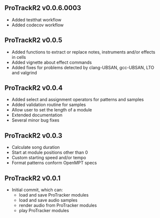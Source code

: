 ProTrackR2 v0.0.6.0003
-------------

 * Added testthat workflow
 * Added codecov workflow

ProTrackR2 v0.0.5
-------------

 * Added functions to extract or replace
   notes, instruments and/or effects in cells
 * Added vignette about effect commands
 * Added fixes for problems detected by
   clang-UBSAN, gcc-UBSAN, LTO and valgrind

ProTrackR2 v0.0.4
-------------

 * Added select and assignment operators
   for patterns and samples
 * Added validation routine for samples
 * Allow user to set the length of a module
 * Extended documentation
 * Several minor bug fixes

ProTrackR2 v0.0.3
-------------

 * Calculate song duration
 * Start at module positions other than 0
 * Custom starting speed and/or tempo
 * Format patterns conform OpenMPT specs

ProTrackR2 v0.0.1
-------------

 * Initial commit, which can:
   * load and save ProTracker modules
   * load and save audio samples
   * render audio from ProTracker modules
   * play ProTracker modules
